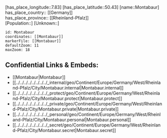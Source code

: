 ﻿---
location: [50.43,7.83] 
mapzoom: [7,12] 
mapmarker: city 
type: City
tags:
- geo/City


SpocWebEntityId: 32560
isDeleted: false
confidential: public

---
[has_place_longitude::7.83] 
[has_place_latitude::50.43] 
[name::Montabaur] 
has_place_country:: [[Germany]]  
has_place_province:: [[Rheinland-Pfalz]]  
[Population::] 
[Unknown::] 


```leaflet
id: Montabaur
coordinates: [[Montabaur]] 
markerFile: [[Montabaur]] 
defaultZoom: 11 
maxZoom: 18
```


## Confidential Links & Embeds: 
- [[Montabaur|Montabaur]]  
- [[../../../../../../../../_internal/geo/Continent/Europe/Germany/West/Rheinland-Pfalz/City/Montabaur.internal|Montabaur.internal]] 
- [[../../../../../../../../_protect/geo/Continent/Europe/Germany/West/Rheinland-Pfalz/City/Montabaur.protect|Montabaur.protect]] 
- [[../../../../../../../../_private/geo/Continent/Europe/Germany/West/Rheinland-Pfalz/City/Montabaur.private|Montabaur.private]] 
- [[../../../../../../../../_personal/geo/Continent/Europe/Germany/West/Rheinland-Pfalz/City/Montabaur.personal|Montabaur.personal]] 
- [[../../../../../../../../_secret/geo/Continent/Europe/Germany/West/Rheinland-Pfalz/City/Montabaur.secret|Montabaur.secret]] 
